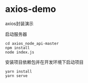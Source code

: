 
# axios-demo
axios封装演示

启动服务器


```
cd axios_node_api-master
npm install
node index.js
```

安装项目依赖包并在开发环境下启动项目

```
yarn install
yarn serve
```
